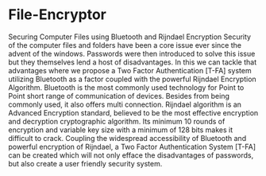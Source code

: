 # File-Encryptor
Securing Computer Files using Bluetooth and Rijndael Encryption
Security of the computer files and folders have been a core issue ever since the advent of the windows. Passwords were then introduced to solve this issue but they themselves lend a host of disadvantages. In this we can tackle that advantages where we propose a Two Factor Authentication [T-FA] system utilizing Bluetooth as a factor coupled with the powerful Rijndael Encryption Algorithm. Bluetooth is the most commonly used technology for Point to Point short range of communication of devices. Besides from being commonly used, it also offers multi connection. Rijndael algorithm is an Advanced Encryption standard, believed to be the most effective encryption and decryption cryptographic algorithm. Its minimum 10 rounds of encryption and variable key size with a minimum of 128 bits makes it difficult to crack. Coupling the widespread accessibility of Bluetooth and powerful encryption of Rijndael, a Two Factor Authentication System [T-FA] can be created which will not only efface the disadvantages of passwords, but also create a user friendly security system.
